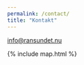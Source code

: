 ```yaml
---
permalink: /contact/
title: "Kontakt"
---
```


[info@ransundet.nu](mailto:info@ransundet.nu)

{% include map.html %}